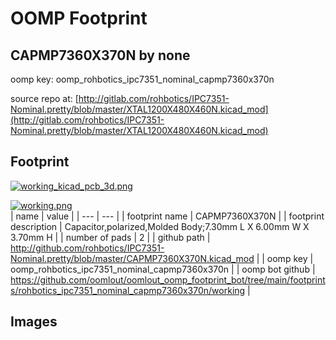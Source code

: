 # OOMP Footprint  
## CAPMP7360X370N  by none  
  
oomp key: oomp_rohbotics_ipc7351_nominal_capmp7360x370n  
  
source repo at: [http://gitlab.com/rohbotics/IPC7351-Nominal.pretty/blob/master/XTAL1200X480X460N.kicad_mod](http://gitlab.com/rohbotics/IPC7351-Nominal.pretty/blob/master/XTAL1200X480X460N.kicad_mod)  
## Footprint  
  
[![working_kicad_pcb_3d.png](working_kicad_pcb_3d_600.png)](working_kicad_pcb_3d.png)  
  
[![working.png](working_600.png)](working.png)  
| name | value | 
| --- | --- | 
| footprint name | CAPMP7360X370N | 
| footprint description | Capacitor,polarized,Molded Body;7.30mm L X 6.00mm W X 3.70mm H | 
| number of pads | 2 | 
| github path | http://github.com/rohbotics/IPC7351-Nominal.pretty/blob/master/CAPMP7360X370N.kicad_mod | 
| oomp key | oomp_rohbotics_ipc7351_nominal_capmp7360x370n | 
| oomp bot github | https://github.com/oomlout/oomlout_oomp_footprint_bot/tree/main/footprints/rohbotics_ipc7351_nominal_capmp7360x370n/working | 
## Images  
